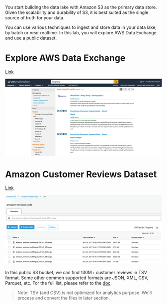 You start building the data lake with Amazon S3 as the primary data store. Given the scalability and durability of S3, it is best suited as the single source of truth for your data.

You can use various techniques to ingest and store data in your data lake, by batch or near realtime. In this lab, you will explore AWS Data Exchange and use a public dataset.

# Explore AWS Data Exchange

[Link](https://aws.amazon.com/marketplace/search/results?filters=FulfillmentOptionType&FulfillmentOptionType=AWSDataExchange)

![marketplace](images/marketplace.png)

# Amazon Customer Reviews Dataset

[Link](https://console.aws.amazon.com/s3/buckets/amazon-reviews-pds/tsv/?region=us-east-1)

![s3](images/s3-tsv.png)

In this public S3 bucket, we can find 130M+ customer reviews in TSV format. Some other common supported formats are JSON, XML, CSV, Parquet, etc. For the full list, please refer to the [doc](https://docs.aws.amazon.com/glue/latest/dg/add-classifier.html#classifier-built-in).

> Note: TSV (and CSV) is not optimized for analytics purpose. We'll process and convert the files in later section.